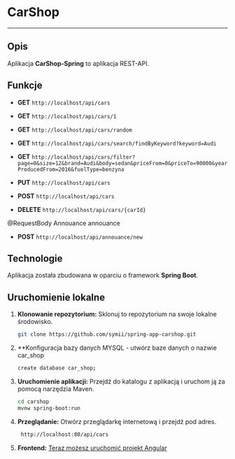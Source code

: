 # CarShop

---

## Opis

Aplikacja **CarShop-Spring** to aplikacja REST-API.

## Funkcje

- **GET** `http://localhost/api/cars`
- **GET** `http://localhost/api/cars/1`
- **GET** `http://localhost/api/cars/random`
- **GET** `http://localhost/api/cars/search/findByKeyword?keyword=Audi`
- **GET** `http://localhost/api/cars/filter?page=0&size=12&brand=Audi&body=sedan&priceFrom=0&priceTo=90000&yearProducedFrom=2016&fuelType=benzyna`
  
- **PUT** `http://localhost/api/cars`
- **POST** `http://localhost/api/cars`
- **DELETE** `http://localhost/api/cars/{carId}`

 @RequestBody Annouance annouance
- **POST** `http://localhost/api/annouance/new`

## Technologie

Aplikacja została zbudowana w oparciu o framework **Spring Boot**.

## Uruchomienie lokalne

1. **Klonowanie repozytorium:** Sklonuj to repozytorium na swoje lokalne środowisko.
   ```bash
   git clone https://github.com/symii/spring-app-carshop.git
2. **Konfiguracja bazy danych MYSQL - utwórz baze danych o nazwie car_shop
   ```bash
   create database car_shop;
3. **Uruchomienie aplikacji:** Przejdź do katalogu z aplikacją i uruchom ją za pomocą narzędzia Maven.
    ```bash
    cd carshop
    mvnw spring-boot:run
4. **Przeglądanie:** Otwórz przeglądarkę internetową i przejdź pod adres.
    ```bash
     http://localhost:80/api/cars
5. **Frontend:** [Teraz możesz uruchomić projekt Angular](https://github.com/Symii/angular-app-carshop/)



